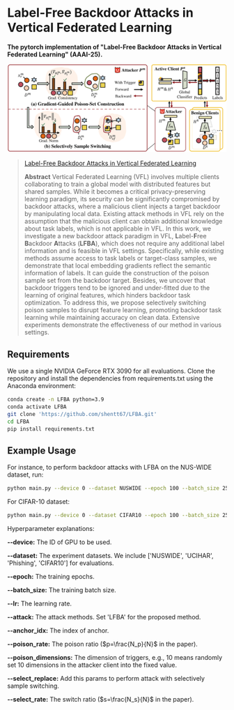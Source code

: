 # Label-Free Backdoor Attacks in Vertical Federated Learning

**The pytorch implementation of "Label-Free Backdoor Attacks in Vertical Federated Learning" (AAAI-25).**

![](./framework.svg)

> [Label-Free Backdoor Attacks in Vertical Federated Learning]()
>
> **Abstract** Vertical Federated Learning (VFL) involves multiple clients collaborating to train a global model with distributed features but shared samples. While it becomes a critical privacy-preserving learning paradigm, its security can be significantly compromised by backdoor attacks, where a malicious client injects a target backdoor by manipulating local data. Existing attack methods in VFL rely on the assumption that the malicious client can obtain additional knowledge about task labels, which is not applicable in VFL. In this work, we investigate a new backdoor attack paradigm in VFL, **L**abel-**F**ree **B**ackdoor **A**ttacks (**LFBA**), which does not require any additional label information and is feasible in VFL settings. Specifically, while existing methods assume access to task labels or target-class samples, we demonstrate that local embedding gradients reflect the semantic information of labels. It can guide the construction of the poison sample set from the backdoor target. Besides, we uncover that backdoor triggers tend to be ignored and under-fitted due to the learning of original features, which hinders backdoor task optimization. To address this, we propose selectively switching poison samples to disrupt feature learning, promoting backdoor task learning while maintaining accuracy on clean data. Extensive experiments demonstrate the effectiveness of our method in various settings.

## Requirements
We use a single NVIDIA GeForce RTX 3090 for all evaluations. Clone the repository and install the dependencies from requirements.txt using the Anaconda environment:
```bash
conda create -n LFBA python=3.9
conda activate LFBA
git clone 'https://github.com/shentt67/LFBA.git'
cd LFBA
pip install requirements.txt
```

## Example Usage

For instance, to perform backdoor attacks with LFBA on the NUS-WIDE dataset, run:
```bash
python main.py --device 0 --dataset NUSWIDE --epoch 100 --batch_size 256 --lr 0.001 --attack LFBA --anchor_idx 33930 --poison_rate 0.1 --poison_dimensions 10 --select_replace --select_rate 0.3
```

For CIFAR-10 dataset:
```bash
python main.py --device 0 --dataset CIFAR10 --epoch 100 --batch_size 256 --lr 0.001 --attack LFBA --anchor_idx 23470 --poison_rate 0.1 --select_replace --select_rate 0.5
```

Hyperparameter explanations:

**--device:** The ID of GPU to be used.

**--dataset:** The experiment datasets. We include ['NUSWIDE', 'UCIHAR', 'Phishing', 'CIFAR10'] for evaluations.

**--epoch:** The training epochs.

**--batch_size:** The training batch size.

**--lr:** The learning rate.

**--attack:** The attack methods. Set 'LFBA' for the proposed method.

**--anchor_idx:** The index of anchor.

**--poison_rate:** The poison ratio ($p=\frac{N_p}{N}$ in the paper).

**--poison_dimensions:** The dimension of triggers, e.g., 10 means randomly set 10 dimensions in the attacker client into the fixed value. 

**--select_replace:** Add this params to perform attack with selectively sample switching.

**--select_rate:** The switch ratio ($s=\frac{N_s}{N}$ in the paper).



